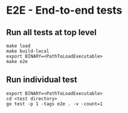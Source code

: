 # E2E - End-to-end tests

## Run all tests at top level

```
make load
make build-local
export BINARY=<PathToLoadExecutable>
make e2e
```

## Run individual test

```
export BINARY=<PathToLoadExecutable>
cd <test directory>
go test -p 1 -tags e2e . -v -count=1
```
